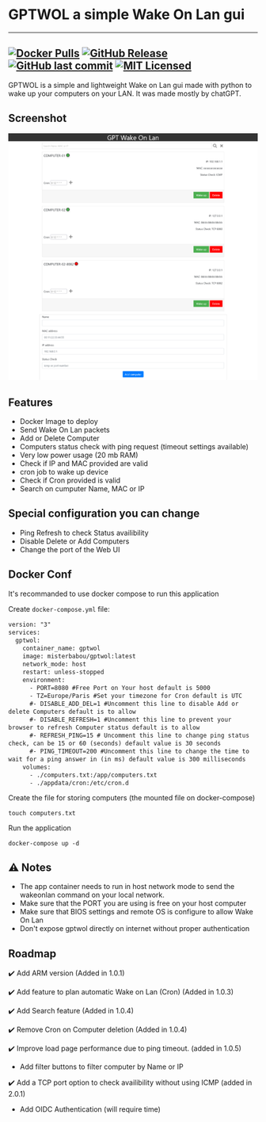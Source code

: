 # GPTWOL a simple Wake On Lan gui

---
[![Docker Pulls](https://img.shields.io/docker/pulls/misterbabou/gptwol.svg?logo=docker)](https://hub.docker.com/r/misterbabou/gptwol)
[![GitHub Release](https://img.shields.io/github/release/Misterbabou/gptwol.svg?logo=github&logoColor=959DA5)](https://github.com/Misterbabou/gptwol/releases/latest)
[![GitHub last commit](https://img.shields.io/github/last-commit/Misterbabou/gptwol?logo=github&logoColor=959DA5)](https://github.com/Misterbabou/gptwol/commits/main)
[![MIT Licensed](https://img.shields.io/github/license/Misterbabou/gptwol.svg?logo=github&logoColor=959DA5)](https://github.com/Misterbabou/gptwol/blob/main/LICENSE.md)
---

GPTWOL is a simple and lightweight Wake on Lan gui made with python to wake up your computers on your LAN.
It was made mostly by chatGPT.

## Screenshot 

![gptwol-gui.png](/assets/gptwol-gui.png)

## Features 

- Docker Image to deploy
- Send Wake On Lan packets
- Add or Delete Computer
- Computers status check with ping request (timeout settings available)
- Very low power usage (20 mb RAM)
- Check if IP and MAC provided are valid
- cron job to wake up device
- Check if Cron provided is valid
- Search on cumputer Name, MAC or IP

## Special configuration you can change

- Ping Refresh to check Status availibility 
- Disable Delete or Add Computers
- Change the port of the Web UI

## Docker Conf

It's recommanded to use docker compose to run this application


Create `docker-compose.yml` file:
```
version: "3"
services:
  gptwol:
    container_name: gptwol
    image: misterbabou/gptwol:latest
    network_mode: host
    restart: unless-stopped
    environment:
      - PORT=8080 #Free Port on Your host default is 5000
      - TZ=Europe/Paris #Set your timezone for Cron default is UTC
      #- DISABLE_ADD_DEL=1 #Uncomment this line to disable Add or delete Computers default is to allow
      #- DISABLE_REFRESH=1 #Uncomment this line to prevent your browser to refresh Computer status default is to allow
      #- REFRESH_PING=15 # Uncomment this line to change ping status check, can be 15 or 60 (seconds) default value is 30 seconds
      #- PING_TIMEOUT=200 #Uncomment this line to change the time to wait for a ping answer in (in ms) default value is 300 milliseconds
    volumes:
      - ./computers.txt:/app/computers.txt
      - ./appdata/cron:/etc/cron.d
```

Create the file for storing computers (the mounted file on docker-compose)
```
touch computers.txt
```

Run the application
```
docker-compose up -d
```

## :warning: Notes

- The app container needs to run in host network mode to send the wakeonlan command on your local network.
- Make sure that the PORT you are using is free on your host computer
- Make sure that BIOS settings and remote OS is configure to allow Wake On Lan
- Don't expose gptwol directly on internet without proper authentication

## Roadmap 

:heavy_check_mark: Add ARM version (Added in 1.0.1)

:heavy_check_mark: Add feature to plan automatic Wake on Lan (Cron) (Added in 1.0.3)

:heavy_check_mark: Add Search feature (Added in 1.0.4)

:heavy_check_mark: Remove Cron on Computer deletion (Added in 1.0.4)

:heavy_check_mark: Improve load page performance due to ping timeout. (added in 1.0.5)

- Add filter buttons to filter computer by Name or IP

:heavy_check_mark: Add a TCP port option to check availibility without using ICMP (added in 2.0.1)

- Add OIDC Authentication (will require time)
